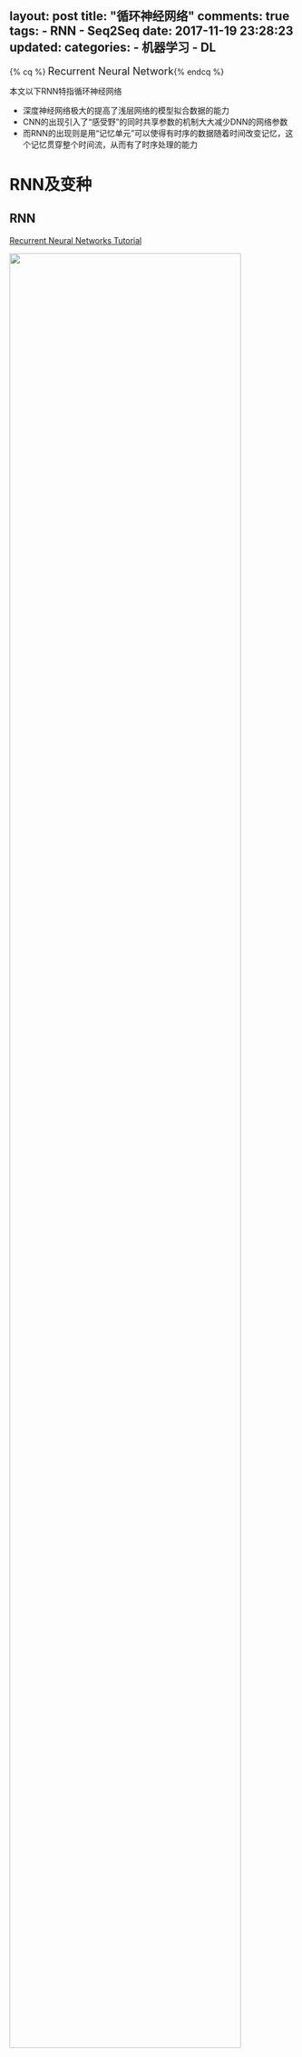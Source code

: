 layout: post
title: "循环神经网络"
comments: true
tags:
	- RNN
	- Seq2Seq
date: 2017-11-19 23:28:23
updated: 
categories:
    - 机器学习
    - DL
---


{% cq %} <font size=4>Recurrent Neural Network</font>{% endcq %}

本文以下RNN特指循环神经网络

- 深度神经网络极大的提高了浅层网络的模型拟合数据的能力  
- CNN的出现引入了“感受野”的同时共享参数的机制大大减少DNN的网络参数  
- 而RNN的出现则是用“记忆单元”可以使得有时序的数据随着时间改变记忆，这个记忆贯穿整个时间流，从而有了时序处理的能力  

<!-- more -->



# RNN及变种
## RNN


[Recurrent Neural Networks Tutorial](http://www.wildml.com/2015/10/recurrent-neural-networks-tutorial-part-3-backpropagation-through-time-and-vanishing-gradients/)


<img src="/pic/ml/rnn/rnn.jpg" border="0" width="90%" height="90%" style="margin: 0 auto"><center>[RNN结构及按时序展开图](http://colah.github.io/posts/2015-08-Understanding-LSTMs/)</center>  

---
网络结构的公式
$$\left .
\begin{aligned}
& \text{h}_t = f \big(\text{x}_t \text{U}   +  \text{h}_{t-1} \text{W}  + b_h \big  )  \\
& 
\hat{\text{y}_t} = \text{softmax}( \text{h}_t \text{V}  + b_y)  
\end{aligned}
\right.                                \tag{1}
$$

参数说明：

| 参数                     |     说明 | 
| :-----------:  | :-------------------------------------------------------------------------:| 
| $\text{x}_t$  |    第t时刻的输入。假设：$1 \times n_x$。 $n_x$：一般指输入数据纬度， 如文本问题中，embedding词向量长度大小或one-hot中的长度|
| $\text{h}_t$  |   第t时刻的记忆。假设：$1 \times n_h$。 $n_h$：隐层的维度|
| $f$                      |非线形激励。如：tanh |
| $\text{U}$               |   输入系数矩阵, $n_x \times n_h$ |
| $\text{W}$               |   记忆系数矩阵, $n_h \times n_h$|
| $\text{V}$               |   输出系数矩阵, $n_h \times  \text{vocab_size} 。\text{vocab_size}$：非限定 |
| $\hat{\text{y}}_t $      |  第t时刻的输出, $1 \times  \text{vocab_size}。\text{vocab_size}$:  词库大小 |
| $b_h$                    |  偏置，$1 \times n_h$。更确切的说，这个是属于softmax层的参数 |
| $b_y$                    |  偏置, $1 \times \text{vocab_size} 。\text{vocab_size}$：预测词库大小，非限定。softmax层参数  |


对于RNNLM：

 - 损失函数：
对于第$t$时刻的one-hot形式的标准结果$h_t$, 使用交叉熵

$$
\text{loss }_t = \text{-y}_t \log \hat{\text{y}}_t        \tag{2}
$$

 - 整体loss
$$
\text{Loss} = \sum_{t}^{T} \text{loss}_t        \tag{3}
$$


# BPTT
RNN的训练方法： Backpropagation Through Time


<img src="/pic/ml/rnn/BPTT.jpeg" border="0" width="60%" height="60%" style="margin: 0 auto"><center>[BPTT示意图](http://www.wildml.com/2015/10/recurrent-neural-networks-tutorial-part-3-backpropagation-through-time-and-vanishing-gradients/)</center>  


$$
\begin{aligned}
 \frac{\partial{\text{loss}_t}}{\partial{W}} 
  = &  \sum_{k=0}^{T}  \frac{\partial{\text{loss}_t}}{\partial{\text{W}_{k}}}  \\
  = &  \sum_{k=0}^{T}  \frac{\partial{\text{loss}_t}}{\partial{\hat{\text{y}}_t}} \
        \frac{\partial{\hat{\text{y}}_t}}{\partial{\hat{\text{h}}_{t}}} \
        \frac{\partial{\hat{\text{h}}_t}}{\partial{\hat{\text{h}}_{k}}} \
        \frac{\partial{\hat{\text{h}}_{k}}}{\partial{\text{W}_{k}}} \\
  = & \sum_{k=0}^{T} \
 		\frac{\partial{L_T}}{\partial{\hat{\text{y}}_t}}  \
  		\frac{\partial{\hat{\text{y}}_t}}{\partial{\hat{\text{h}}_{t}}} \
		\Bigg(\prod_{j=k+1}^{t}  \frac{\partial{\hat{\text{h}}_j}}{\partial{\hat{\text{h}}_{j-1}}}   \Bigg) \
 		\frac{\partial{\hat{\text{h}}_{k}}}{\partial{\text{W}_{k}}}
\end{aligned}  \tag{4}
$$

- 特别说明：
	- $\text{W}$是整个过程中共享的
	- 上式中${\text{W}_{k}}$特指在地$k$时刻的对应的$\text{W}$, 表示第$k$时刻的隐藏（记忆）状态$\text{h}_{k}$是由${\text{W}_{k}}$得到的，
	即，在上式中，$\text{W}$看做是$k$个独立${\text{W}_{k}}$，只是具有相同的值$\text{W}$





$$\frac{\partial{\hat{\text{h}}_j}}{\partial{\hat{\text{h}}_{j-1}}}  = \frac{\partial{\hat{f}_j}}{\partial{\text{v}_{f_{in}}}} W  			\tag{5}$$

将式（5）代入（4）导致RNN做BP时，在长时序列数据训练时容易导致梯度爆炸或远处时刻的损失反映不到参数的梯度上（相对梯度消失）。

对于梯度爆炸，可以通过梯度裁剪的方法使得问题被避免：

$$\boldsymbol{g} = \min\left(\frac{\theta}{\|\boldsymbol{g}\|}, 1\right)\boldsymbol{g} 		\tag{6}$$

这种形式类似BN层，都是把异常数据强制拉回到正常状态（BN层是将参数分布拉到正态分布，梯度剪裁是强制将过大的梯度设置为1）




## LSTM

1997

[**L**ong **S**hort **T**erm **M**emory](http://colah.github.io/posts/2015-08-Understanding-LSTMs/) 

LSTM通过引入“遗忘门”及“记忆叠加门”使得记忆更加灵活，而选择记忆+叠加新记忆更新为新的记忆状态的形式也使得LSTM具有相比RNN的梯度消失和梯度爆炸问题得到较大的缓解，从而使得LSTM可以处理较长时序问题

### 内部结构示意图

<img src="/pic/ml/rnn/lstm.jpg" border="0" width="80%" height="80%" style="margin: 0 auto"><center>[单层LSTM内部结构示意图](http://colah.github.io/posts/2015-08-Understanding-LSTMs/)</center></center>  
    
 
### LSTM内部示意图及计算方法   
    
| <img src="/pic/ml/rnn/lstm-forget-gate.jpg" > [忘记门](http://colah.github.io/posts/2015-08-Understanding-LSTMs/)  |     <img src="/pic/ml/rnn/lstm-update-status.jpg" > [输入和输入门](http://colah.github.io/posts/2015-08-Understanding-LSTMs/) 
| :----------------------------------------------------------------------------: | :--------:|
| <img src="/pic/ml/rnn/lstm-update-memory.jpg" > [更新cell状态](http://colah.github.io/posts/2015-08-Understanding-LSTMs/)                                |   <img src="/pic/ml/rnn/lstm-output.jpg" >  [输出门](http://colah.github.io/posts/2015-08-Understanding-LSTMs/) | 

  
  
   
$$
\left .
\begin{aligned}
&f_t = \sigma(W_f \cdot  [h_{t-1}, x_t] + b_f)   &  & 忘记门，忘记系数，决定的丢弃记忆\\
&i_t = \sigma(W_i \cdot  [h_{t-1}, x_t] + b_i)    & & 新的记忆 ，决定增强的记忆\\ 
& \widetilde{C}_t = \text{tanh}\big(W_C \cdot  [h_{t-1}, x_t] + b_c\big) &  & 新的记忆选择系数，记忆增强/降低的系数 \\
&C_t = f_t \odot C_{t-1} + i_t \odot \widetilde{C}_t   & & 更新记忆：忘记 \times 忘记系数 + 新记忆 \times 新记忆系数\\  
& o_t = \sigma \big(W_O[h_{t-1}, x_t] + b_O\big)  & & 上一时刻的输出和本次输入决定本次的主要结果\\
& h_t= o_t \cdot \text{tanh} \big(C_t\big) & & 前一时刻状态和输入，通过记忆的输出单元的转化  \\
\end{aligned}
\right. \tag{7}
$$

## GRU

2014


<img src="/pic/ml/rnn/gru.jpg" border="0" width="90%" height="90%" style="margin: 0 auto"><center>[gru内部结构示意图](http://colah.github.io/posts/2015-08-Understanding-LSTMs/)</center> 

## RNN中的DropOut

将输入向量各个维度随机进行Drop操作，而达到增强泛化的作用， 详见<http://reset.pub/2017/05/19/dnn/#more>


<img src="/pic/ml/rnn/dnn_dropout.png" border="0" width="90%" height="90%" style="margin: 0 auto">

- Bagging
- 有性繁殖 VS 无性繁殖
- 共享参数


以p为dropout概率，则

``` python
is_drop = True if random(0, 1) < p else False

if x_i not is_drop:
  x_i = x_i / (1 - p)

```
    



# Seq2Seq

<img src="/pic/ml/rnn/seq2seq.jpg" border="0" width="90%" height="90%" style="margin: 0 auto"><center>[seq2seq基本示意图](http://colah.github.io/posts/2015-08-Understanding-LSTMs/)</center> 

\ \ 

<img src="/pic/ml/rnn/encoder-decoder.jpg" border="0" width="90%" height="90%" style="margin: 0 auto"><center>[encoder-decoder基本示意图](https://github.com/nicolas-ivanov/tf_seq2seq_chatbot)</center> 



## Beam-search

用于最大路径概率预测， 主要是降低时间复杂度。通常是计算时序问题的最大概率路径问题。如HMM，CRF中给定模型参数，求最大概率路径问题。是动态规划每次截断第t-1的前K大路径，传播到第t时刻。
Beam-search是一种介于viterbi和贪心算法见的算法。是最优解和最快效率的一个平衡


### Beam-search示意图

<img src="/pic/ml/rnn/beam-search.gif" border="0" width="90%" height="90%" style="margin: 0 auto"><center>[beam-search](http://colah.github.io/posts/2015-08-Understanding-LSTMs/)</center> 

### 求最大概率路径的算法对比

假设每一步都有n个状态，一共有s个时间步 

|算法|时间复杂度|是否最优|
|:------:|:---------------------------------------------:|:------------------:|
|  穷举 | $n^s$ | 是 |
| viterbi | $s \times n^2$| 是|
| 贪心|$s \times n \times k$, 即Beam search中的$k=1$的情况 | 否|
| Beam search | $s \times n \times k$。$1 \leq k \leq n$。 当$k=1$时为贪心算法; 当$k=n$时，为viterbi算法| 否|



## Attention 
<https://github.com/mli/gluon-tutorials-zh/blob/master/chapter_natural-language-processing/nmt.md>

> attention主要解决信息过剩（RNN时间步较长后梯度消失或爆炸）的情况下，通常需要关注某些主要因素时，进行注意力分配的问题

attention的本质是对历史状态加权作为输入的一部分，达到注意力的目的
即如下式1中$C_t$是注意力部分

- 注意力计算部分
$$C_t = \overline{h}_s \odot a_t   	           			  \tag{9}$$
注意力计算如下式，其中$\overline{h}_s$是历史数据向量组成的向量，$a_t$对应的权值

- 注意力和当前状态合并作为输入进行预测

$$\tilde{h}_t = \tanh(W_c[C_t; h_t])  	     			\tag{8}$$

### global-attention(soft attention)

\ \ 

<img src="/pic/ml/rnn/attention-global.jpg" border="0" width="60%" height="60%" style="margin: 0 auto"><center>[attention-global基本示意图](https://arxiv.org/abs/1508.04025)</center> 

\ \ 

<img src="/pic/ml/rnn/attention_1.jpeg" border="0" width="40%" height="40%" style="margin: 0 auto"><center>[归一化的权重计算](https://arxiv.org/abs/1508.04025)</center> 

\ \  

<img src="/pic/ml/rnn/attention_2.jpeg" border="0" width="40%" height="40%" style="margin: 0 auto"><center>[权重计算](https://arxiv.org/abs/1508.04025)</center> 




### local-attention(hard attention)
详见论文 [Effective Approaches to Attention-based Neural Machine Translation](https://arxiv.org/abs/1508.04025)


<img src="/pic/ml/rnn/attection-local.jpg" border="0" width="60%" height="30%" style="margin: 0 auto"><center>[attion-local基本示意图](https://arxiv.org/abs/1508.04025)</center> 


<img src="/pic/ml/rnn/attention_5.jpeg" border="0" width="40%" height="40%" style="margin: 0 auto"><center>[权重计算](https://arxiv.org/abs/1508.04025)</center> 

<img src="/pic/ml/rnn/attention_6.jpeg" border="0" width="40%" height="40%" style="margin: 0 auto"><center>[核心位置计算](https://arxiv.org/abs/1508.04025)</center> 

## seq2seq中的其他trick

- unk replace

- reverse

- feed input

<img src="/pic/ml/rnn/feed-intput.jpg" border="0" width="60%" height="30%" style="margin: 0 auto"><center>[feed-input](https://arxiv.org/abs/1508.04025)</center> 




# 参考

[Incorporating Copying Mechanism in Sequence-to-Sequence Learning](https://arxiv.org/abs/1603.06393)  
[Recurrent Neural Networks Tutorial](http://www.wildml.com/2015/09/recurrent-neural-networks-tutorial-part-1-introduction-to-rnns/)   
[Learning Phrase Representations using RNN Encoder-Decoder for Statistical Machine Translation](https://arxiv.org/abs/1406.1078)  
[Effective Approaches to Attention-based Neural Machine Translation](https://arxiv.org/abs/1508.04025)   
[Understanding LSTM Networks](http://colah.github.io/posts/2015-08-Understanding-LSTMs/)   
[[译] 理解 LSTM 网络](http://www.jianshu.com/p/9dc9f41f0b29)   
[Sequence-to-Sequence Learning as Beam-Search Optimization](https://arxiv.org/abs/1606.02960)  
[Sequence to Sequence Learning with Neural Networks](Sequence to Sequence Learning with Neural Networks)    
[Attention Is All You Need](https://arxiv.org/abs/1706.03762)  
[Recurrent Neural Network Regularization](https://arxiv.org/abs/1409.2329)  
[How to Use Dropout with LSTM Networks for Time Series Forecasting  ](https://machinelearningmastery.com/use-dropout-lstm-networks-time-series-forecasting/)  
[An Empirical Exploration of Recurrent Network Architectures](http://proceedings.mlr.press/v37/jozefowicz15.pdf?utm_campaign=Revue%20newsletter&utm_medium=Newsletter&utm_source=revue)  
[Deep Learning for Natural Language Processing : Hang Li](http://www.hangli-hl.com/uploads/3/4/4/6/34465961/deep_learning_for_natural_language_processing.pdf) 

